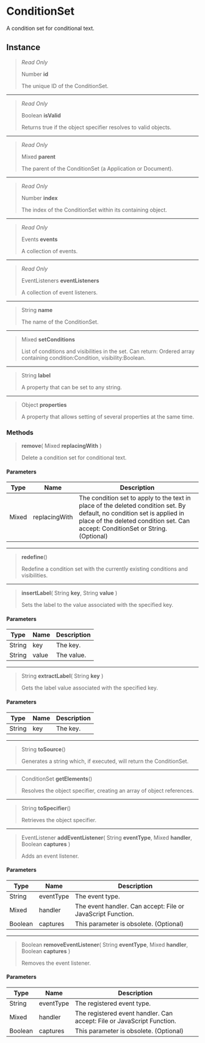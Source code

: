 # ConditionSet
A condition set for conditional text.

## Instance
> *Read Only* 
> 
> Number **id** 
>
> The unique ID of the ConditionSet.
*** 
> *Read Only* 
> 
> Boolean **isValid** 
>
> Returns true if the object specifier resolves to valid objects.
*** 
> *Read Only* 
> 
> Mixed **parent** 
>
> The parent of the ConditionSet (a Application or Document).
*** 
> *Read Only* 
> 
> Number **index** 
>
> The index of the ConditionSet within its containing object.
*** 
> *Read Only* 
> 
> Events **events** 
>
> A collection of events.
*** 
> *Read Only* 
> 
> EventListeners **eventListeners** 
>
> A collection of event listeners.
*** 
> String **name** 
>
> The name of the ConditionSet.
*** 
> Mixed **setConditions** 
>
> List of conditions and visibilities in the set. Can return: Ordered array containing condition:Condition, visibility:Boolean.
*** 
> String **label** 
>
> A property that can be set to any string.
*** 
> Object **properties** 
>
> A property that allows setting of several properties at the same time.

### Methods
> **remove**( Mixed **replacingWith** )
> 
> Delete a condition set for conditional text.
#### Parameters
| Type | Name | Description |
|---|---|---|
| Mixed | replacingWith | The condition set to apply to the text in place of the deleted condition set. By default, no condition set is applied in place of the deleted condition set. Can accept: ConditionSet or String. (Optional) |

*** 
> **redefine**()
> 
> Redefine a condition set with the currently existing conditions and visibilities.
*** 
> **insertLabel**( String **key**, String **value** )
> 
> Sets the label to the value associated with the specified key.
#### Parameters
| Type | Name | Description |
|---|---|---|
| String | key | The key. |
| String | value | The value. |

*** 
> String **extractLabel**( String **key** )
> 
> Gets the label value associated with the specified key.
#### Parameters
| Type | Name | Description |
|---|---|---|
| String | key | The key. |

*** 
> String **toSource**()
> 
> Generates a string which, if executed, will return the ConditionSet.
*** 
> ConditionSet **getElements**()
> 
> Resolves the object specifier, creating an array of object references.
*** 
> String **toSpecifier**()
> 
> Retrieves the object specifier.
*** 
> EventListener **addEventListener**( String **eventType**, Mixed **handler**, Boolean **captures** )
> 
> Adds an event listener.
#### Parameters
| Type | Name | Description |
|---|---|---|
| String | eventType | The event type. |
| Mixed | handler | The event handler. Can accept: File or JavaScript Function. |
| Boolean | captures | This parameter is obsolete. (Optional) |

*** 
> Boolean **removeEventListener**( String **eventType**, Mixed **handler**, Boolean **captures** )
> 
> Removes the event listener.
#### Parameters
| Type | Name | Description |
|---|---|---|
| String | eventType | The registered event type. |
| Mixed | handler | The registered event handler. Can accept: File or JavaScript Function. |
| Boolean | captures | This parameter is obsolete. (Optional) |


